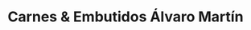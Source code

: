 ---
title: "Carnes & Embutidos Álvaro Martín"
url: /puertollano/carnes-und-embutidos-alvaro-martin/
shop: Metzgerei
---